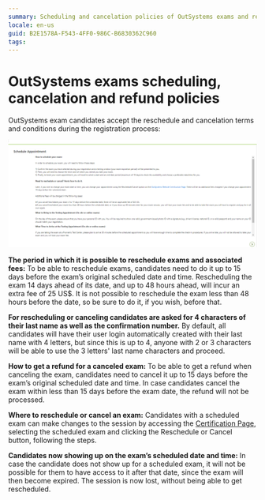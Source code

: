 ```yaml
---
summary: Scheduling and cancelation policies of OutSystems exams and refunds for canceled exams 
locale: en-us
guid: B2E1578A-F543-4FF0-986C-B6830362C960
tags: 
---
```


# OutSystems exams scheduling, cancelation and refund policies

OutSystems exam candidates accept the reschedule and cancelation terms and conditions during the registration process:

![exam-policies](images/prometric-exam-policies.png)

**The period in which it is possible to reschedule exams and associated fees:**
To be able to reschedule exams, candidates need to do it up to 15 days before the exam’s original scheduled date and time. Rescheduling the exam 14 days ahead of its date, and up to 48 hours ahead, will incur an extra fee of 25 US$. It is not possible to reschedule the exam less than 48 hours before the date, so be sure to do it, if you wish, before that.

**For rescheduling or canceling candidates are asked for 4 characters of their last name as well as the confirmation number.** 
By default, all candidates will have their user login automatically created with their last name with 4 letters, but since this is up to 4, anyone with 2 or 3 characters will be able to use the 3 letters' last name characters and proceed.

**How to get a refund for a canceled exam:**
To be able to get a refund when canceling the exam, candidates need to cancel it up to 15 days before the exam’s original scheduled date and time. In case candidates cancel the exam within less than 15 days before the exam date, the refund will not be processed.

**Where to reschedule or cancel an exam:**
Candidates with a scheduled exam can make changes to the session by accessing the [Certification Page](https://www.outsystems.com/learn/certifications/), selecting the scheduled exam and clicking the Reschedule or Cancel button, following the steps.

**Candidates now showing up on the exam’s scheduled date and time:**
In case the candidate does not show up for a scheduled exam, it will not be possible for them to have access to it after that date, since the exam will then become expired. The session is now lost, without being able to get rescheduled. 

